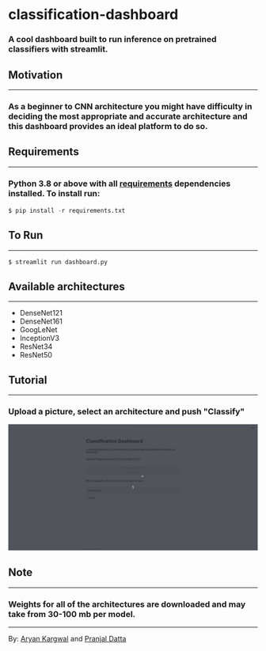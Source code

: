 # classification-dashboard
### A cool dashboard built to run inference on pretrained classifiers with streamlit. <br />
## Motivation
---
### As a beginner to CNN architecture you might have difficulty in deciding the most appropriate and accurate architecture and this dashboard provides an ideal platform to do so.<br />
## Requirements
---
### Python 3.8 or above with all [requirements](requirements.txt) dependencies installed. To install run:
```python
$ pip install -r requirements.txt
```
## To Run
---
```python
$ streamlit run dashboard.py
```
## Available architectures
---
* DenseNet121
* DenseNet161
* GoogLeNet
* InceptionV3
* ResNet34
* ResNet50<br>
## Tutorial
---
### Upload a picture, select an architecture and push "Classify"
![Tutorial](tutorial.gif "Tutorial")
## Note
---
### Weights for all of the architectures are downloaded and may take from 30-100 mb per model. <br>
---
By: [Aryan Kargwal](https://github.com/aryankargwal) and [Pranjal Datta](https://github.com/pranjaldatta)
